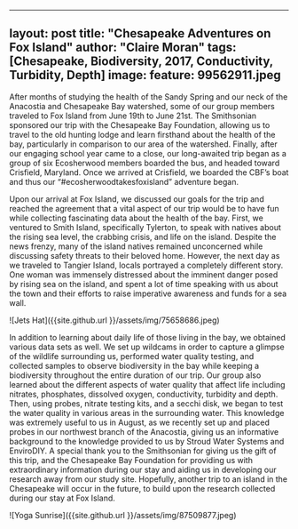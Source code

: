 ---
layout: post
title: "Chesapeake Adventures on Fox Island"
author: "Claire Moran"
tags: [Chesapeake, Biodiversity, 2017, Conductivity, Turbidity, Depth]
image: 
  feature: 99562911.jpeg
  ---
  
 After months of studying the health of the Sandy Spring and our neck of the Anacostia and Chesapeake Bay watershed, some of our group members traveled to Fox Island from June 19th to June 21st. The Smithsonian sponsored our trip with the Chesapeake Bay Foundation, allowing us to travel to the old hunting lodge and learn firsthand about the health of the bay, particularly in comparison to our area of the watershed. Finally, after our engaging school year came to a close, our long-awaited trip began as a group of six Ecosherwood members boarded the bus, and headed toward Crisfield, Maryland. Once we arrived at Crisfield, we boarded the CBF’s boat and thus our “#ecosherwoodtakesfoxisland” adventure began. 

Upon our arrival at Fox Island, we discussed our goals for the trip and reached the agreement that a vital aspect of our trip would be to have fun while collecting fascinating data about the health of the bay. First, we ventured to Smith Island, specifically Tylerton, to speak with natives about the rising sea level, the crabbing crisis, and life on the island. Despite the news frenzy, many of the island natives remained unconcerned while discussing safety threats to their beloved home. However, the next day as we traveled to Tangier Island, locals portrayed a completely different story. One woman was immensely distressed about the imminent danger posed by rising sea on the island, and spent a lot of time speaking with us about the town and their efforts to raise imperative awareness and funds for a sea wall. 

![Jets Hat]({{site.github.url }}/assets/img/75658686.jpeg)

In addition to learning about daily life of those living in the bay, we obtained various data sets as well. We set up wildcams in order to capture a glimpse of the wildlife surrounding us, performed water quality testing, and collected samples to observe biodiversity in the bay while keeping a biodiversity throughout the entire duration of our trip. Our group also learned about the different aspects of water quality that affect life including nitrates, phosphates, dissolved oxygen, conductivity, turbidity and depth. Then, using probes, nitrate testing kits, and a secchi disk, we began to test the water quality in various areas in the surrounding water. This knowledge was extremely useful to us in August, as we recently set up and placed probes in our northwest branch of the Anacostia, giving us an informative background to the knowledge provided to us by Stroud Water Systems and EnviroDIY. A special thank you to the Smithsonian for giving us the gift of this trip, and the Chesapeake Bay Foundation for providing us with extraordinary information during our stay and aiding us in developing our research away from our study site. Hopefully, another trip to an island in the Chesapeake will occur in the future, to build upon the research collected during our stay at Fox Island.

![Yoga Sunrise]({{site.github.url }}/assets/img/87509877.jpeg)
